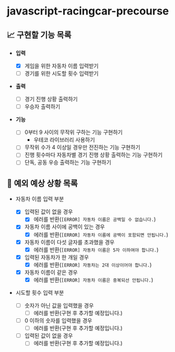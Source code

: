# javascript-racingcar-precourse

## 📈 구현할 기능 목록

- **입력**

  - [x] 게임을 위한 자동차 이름 입력받기
  - [ ] 경기를 위한 시도할 횟수 입력받기

- **출력**

  - [ ] 경기 진행 상황 출력하기
  - [ ] 우승자 출력하기

- **기능**

  - [ ] 0부터 9 사이의 무작위 구하는 기능 구현하기
    - 우테코 라이브러리 사용하기
  - [ ] 무작위 수가 4 이상일 경우만 전진하는 기능 구현하기
  - [ ] 진행 횟수마다 자동차별 경기 진행 상황 출력하는 기능 구현하기
  - [ ] 단독, 공동 우승 출력하는 기능 구현하기

## 🎯 예외 예상 상황 목록

- 자동차 이름 입력 부분

  - [x] 입력된 값이 없을 경우
    - [x] 에러를 반환(`[ERROR] 자동차 이름은 공백일 수 없습니다.`)
  - [x] 자동차 이름 사이에 공백이 있는 경우
    - [x] 에러를 반환(`[ERROR] 자동차 이름에 공백이 포함되면 안됩니다.`)
  - [x] 자동차 이름이 다섯 글자를 초과했을 경우
    - [x] 에러를 반환(`[ERROR] 자동차 이름은 5자 이하여야 합니다.`)
  - [x] 입력된 자동차가 한 개일 경우
    - [x] 에러를 반환(`[ERROR] 자동차는 2대 이상이어야 합니다.`)
  - [x] 자동차 이름이 같은 경우
    - [x] 에러를 반환(`[ERROR] 자동차 이름은 중복되선 안됩니다.`)

- 시도할 횟수 입력 부분

  - [ ] 숫자가 아닌 값을 입력했을 경우
    - [ ] 에러를 반환(구현 후 추가할 예정입니다.)
  - [ ] 0 이하의 숫자를 입력했을 경우
    - [ ] 에러를 반환(구현 후 추가할 예정입니다.)
  - [ ] 입력된 값이 없을 경우
    - [ ] 에러를 반환(구현 후 추가할 예정입니다.)
